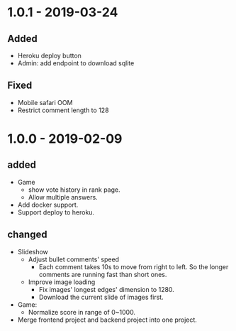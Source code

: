 # 1.0.1 - 2019-03-24

## Added

- Heroku deploy button
- Admin: add endpoint to download sqlite

## Fixed

- Mobile safari OOM
- Restrict comment length to 128

# 1.0.0 - 2019-02-09

## added

- Game
  - show vote history in rank page.
  - Allow multiple answers.
- Add docker support.
- Support deploy to heroku.

## changed

- Slideshow
  - Adjust bullet comments' speed
    - Each comment takes 10s to move from right to left. So the longer comments are running fast than short ones.
  - Improve image loading
    - Fix images' longest edges' dimension to 1280.
    - Download the current slide of images first.
- Game:
  - Normalize score in range of 0~1000.
- Merge frontend project and backend project into one project.
